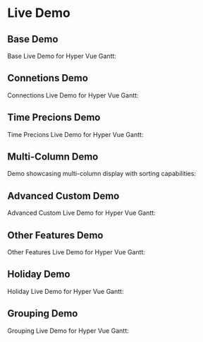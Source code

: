 # Live Demo

## Base Demo

Base Live Demo for Hyper Vue Gantt:

<ClientOnly>
  <BasicGanttDemo />
</ClientOnly>

## Connetions Demo 

Connections Live Demo for Hyper Vue Gantt:

<ClientOnly>
  <ConnectionsGanttDemo />
</ClientOnly>

## Time Precions Demo 

Time Precions Live Demo for Hyper Vue Gantt:

<ClientOnly>
  <TimeGanttDemo />
</ClientOnly>

## Multi-Column Demo

Demo showcasing multi-column display with sorting capabilities:

<ClientOnly>
  <MultiColumnDemo />
</ClientOnly>

## Advanced Custom Demo 

Advanced Custom Live Demo for Hyper Vue Gantt:

<ClientOnly>
  <AdvancedGanttDemo />
</ClientOnly>

## Other Features Demo 

Other Features Live Demo for Hyper Vue Gantt:

<ClientOnly>
  <OtherGanttDemo />
</ClientOnly>

## Holiday Demo 

Holiday Live Demo for Hyper Vue Gantt:

<ClientOnly>
  <HolidayGanttDemo />
</ClientOnly>

## Grouping Demo 

Grouping Live Demo for Hyper Vue Gantt:

<ClientOnly>
  <GroupingGanttDemo />
</ClientOnly>